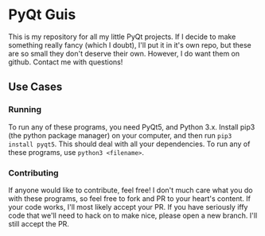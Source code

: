 # PyQt Guis
This is my repository for all my little PyQt projects. If I decide to make something really fancy (which I doubt), I'll put it in it's own repo, but these are so small they don't deserve their own. However, I do want them on github. Contact me with questions!

## Use Cases
### Running
To run any of these programs, you need PyQt5, and Python 3.x. Install pip3 (the python package manager) on your computer, and then run ```pip3 install pyqt5```. This should deal with all your dependencies. To run any of these programs, use ```python3 <filename>```.
### Contributing
If anyone would like to contribute, feel free! I don't much care what you do with these programs, so feel free to fork and PR to your heart's content. If your code works, I'll most likely accept your PR. If you have seriously iffy code that we'll need to hack on to make nice, please open a new branch. I'll still accept the PR.
